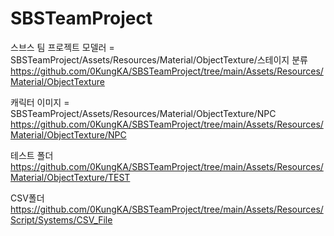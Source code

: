 # SBSTeamProject
스브스 팀 프로젝트
모델러 = SBSTeamProject/Assets/Resources/Material/ObjectTexture/스테이지 분류 
https://github.com/0KungKA/SBSTeamProject/tree/main/Assets/Resources/Material/ObjectTexture

캐릭터 이미지 = SBSTeamProject/Assets/Resources/Material/ObjectTexture/NPC
https://github.com/0KungKA/SBSTeamProject/tree/main/Assets/Resources/Material/ObjectTexture/NPC

테스트 폴더
https://github.com/0KungKA/SBSTeamProject/tree/main/Assets/Resources/Material/ObjectTexture/TEST

CSV폴더
https://github.com/0KungKA/SBSTeamProject/tree/main/Assets/Resources/Script/Systems/CSV_File
